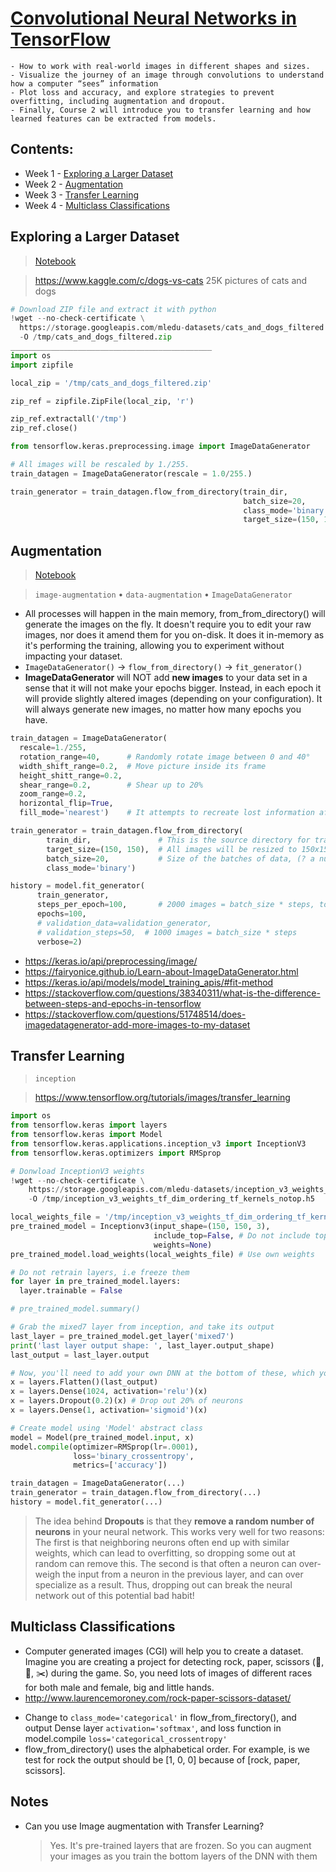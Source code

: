 # [Convolutional Neural Networks in TensorFlow](https://www.coursera.org/learn/convolutional-neural-networks-tensorflow)

    - How to work with real-world images in different shapes and sizes.
    - Visualize the journey of an image through convolutions to understand how a computer “sees” information
    - Plot loss and accuracy, and explore strategies to prevent overfitting, including augmentation and dropout.
    - Finally, Course 2 will introduce you to transfer learning and how learned features can be extracted from models.

## Contents:
- Week 1 - [Exploring a Larger Dataset](#Exploring-a-Larger-Dataset)
- Week 2 - [Augmentation](#Augmentation)
- Week 3 - [Transfer Learning](#Transfer-Learning)
- Week 4 - [Multiclass Classifications](#Multiclass-Classifications) 

## Exploring a Larger Dataset
> [Notebook](notebooks/Course_2_Part_2_Lesson_2_Notebook.ipynb)

> https://www.kaggle.com/c/dogs-vs-cats 25K pictures of cats and dogs

```python
# Download ZIP file and extract it with python
!wget --no-check-certificate \
  https://storage.googleapis.com/mledu-datasets/cats_and_dogs_filtered.zip \
  -O /tmp/cats_and_dogs_filtered.zip
_____________________________________________
import os
import zipfile

local_zip = '/tmp/cats_and_dogs_filtered.zip'

zip_ref = zipfile.ZipFile(local_zip, 'r')

zip_ref.extractall('/tmp')
zip_ref.close()
```
```py
from tensorflow.keras.preprocessing.image import ImageDataGenerator

# All images will be rescaled by 1./255.
train_datagen = ImageDataGenerator(rescale = 1.0/255.)

train_generator = train_datagen.flow_from_directory(train_dir,
                                                    batch_size=20,
                                                    class_mode='binary',
                                                    target_size=(150, 150))     
```

## Augmentation
> [Notebook](notebooks/Course_2_Part_4_Lesson_2_Notebook_(Cats_v_Dogs_Augmentation).ipynb)

> `image-augmentation` • `data-augmentation` • `ImageDataGenerator`

- All processes will happen in the main memory, from_from_directory() will generate the images on the fly. It doesn't require you to edit your raw images, nor does it amend them for you on-disk. It does it in-memory as it's performing the training, allowing you to experiment without impacting your dataset. 
- `ImageDataGenerator()` -> `flow_from_directory()` -> `fit_generator()`
- **ImageDataGenerator** will NOT add **new images** to your data set in a sense that it will not make your epochs bigger. Instead, in each epoch it will provide slightly altered images (depending on your configuration). It will always generate new images, no matter how many epochs you have.

```python
train_datagen = ImageDataGenerator(
  rescale=1./255,
  rotation_range=40,      # Randomly rotate image between 0 and 40°
  width_shift_range=0.2,  # Move picture inside its frame
  height_shitt_range=0.2,
  shear_range=0.2,        # Shear up to 20%
  zoom_range=0.2,         
  horizontal_flip=True,
  fill_mode='nearest')    # It attempts to recreate lost information after a transformation like a shear

train_generator = train_datagen.flow_from_directory(
        train_dir,               # This is the source directory for training images
        target_size=(150, 150),  # All images will be resized to 150x150
        batch_size=20,           # Size of the batches of data, (? a number of samples per gradient update)
        class_mode='binary')

history = model.fit_generator(
      train_generator,
      steps_per_epoch=100,       # 2000 images = batch_size * steps, total number of steps (batches of samples) before declaring one epoch finished and starting the next epoch
      epochs=100,
      # validation_data=validation_generator,
      # validation_steps=50,  # 1000 images = batch_size * steps
      verbose=2)
```
- https://keras.io/api/preprocessing/image/
- https://fairyonice.github.io/Learn-about-ImageDataGenerator.html
- https://keras.io/api/models/model_training_apis/#fit-method
- https://stackoverflow.com/questions/38340311/what-is-the-difference-between-steps-and-epochs-in-tensorflow
- https://stackoverflow.com/questions/51748514/does-imagedatagenerator-add-more-images-to-my-dataset

## Transfer Learning
> `inception`

> https://www.tensorflow.org/tutorials/images/transfer_learning

```python
import os
from tensorflow.keras import layers
from tensorflow.keras import Model
from tensorflow.keras.applications.inception_v3 import InceptionV3
from tensorflow.keras.optimizers import RMSprop

# Donwload InceptionV3 weights
!wget --no-check-certificate \
    https://storage.googleapis.com/mledu-datasets/inception_v3_weights_tf_dim_ordering_tf_kernels_notop.h5 \
    -O /tmp/inception_v3_weights_tf_dim_ordering_tf_kernels_notop.h5

local_weights_file = '/tmp/inception_v3_weights_tf_dim_ordering_tf_kernels_notop.h5'
pre_trained_model = Inceptionv3(input_shape=(150, 150, 3),
                                include_top=False, # Do not include top FC (fully connected) layer
                                weights=None)
pre_trained_model.load_weights(local_weights_file) # Use own weights

# Do not retrain layers, i.e freeze them
for layer in pre_trained_model.layers:
  layer.trainable = False

# pre_trained_model.summary()

# Grab the mixed7 layer from inception, and take its output 
last_layer = pre_trained_model.get_layer('mixed7')
print('last layer output shape: ', last_layer.output_shape)
last_output = last_layer.output

# Now, you'll need to add your own DNN at the bottom of these, which you can retrain to your data
x = layers.Flatten()(last_output)
x = layers.Dense(1024, activation='relu')(x)
x = layers.Dropout(0.2)(x) # Drop out 20% of neurons
x = layers.Dense(1, activation='sigmoid')(x)

# Create model using 'Model' abstract class
model = Model(pre_trained_model.input, x)
model.compile(optimizer=RMSprop(lr=.0001),
              loss='binary_crossentropy',
              metrics=['accuracy'])

train_datagen = ImageDataGenerator(...)
train_generator = train_datagen.flow_from_directory(...)
history = model.fit_generator(...)
```
> The idea behind **Dropouts** is that they **remove a random number of neurons** in your neural network. This works very well for two reasons: The first is that neighboring neurons often end up with similar weights, which can lead to overfitting, so dropping some out at random can remove this. The second is that often a neuron can over-weigh the input from a neuron in the previous layer, and can over specialize as a result. Thus, dropping out can break the neural network out of this potential bad habit!

## Multiclass Classifications
- Computer generated images (CGI) will help you to create a dataset. Imagine you are creating a project for detecting rock, paper, scissors (💎, 📄, ✂️) during the game. So, you need lots of images of different races for both male and female, big and little hands. 
- http://www.laurencemoroney.com/rock-paper-scissors-dataset/
<!-- 
- https://storage.googleapis.com/laurencemoroney-blog.appspot.com/rps.zip
- https://storage.googleapis.com/laurencemoroney-blog.appspot.com/rps-test-set.zip
- https://storage.googleapis.com/laurencemoroney-blog.appspot.com/rps-validation.zip -->
- Change to `class_mode='categorical'` in flow_from_firectory(), and output Dense layer `activation='softmax'`, and loss function in model.compile `loss='categorical_crossentropy'`
- flow_from_directory() uses the alphabetical order. For example, is we test for rock the output should be [1, 0, 0] because of [rock, paper, scissors].

## Notes
- Can you use Image augmentation with Transfer Learning? 
  > Yes. It's pre-trained layers that are frozen. So you can augment your images as you train the bottom layers of the DNN with them
